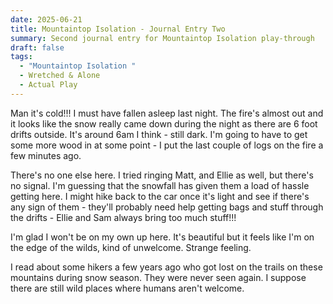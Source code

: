 ```yaml
---
date: 2025-06-21
title: Mountaintop Isolation - Journal Entry Two
summary: Second journal entry for Mountaintop Isolation play-through
draft: false
tags:
  - "Mountaintop Isolation "
  - Wretched & Alone
  - Actual Play
---
```

Man it's cold!!! I must have fallen asleep last night. The fire's almost out and it looks like the snow really came down during the night as there are 6 foot drifts outside. It's around 6am I think - still dark. I'm going to have to get some more wood in at some point - I put the last couple of logs on the fire a few minutes ago.

There's no one else here. I tried ringing Matt, and Ellie as well, but there's no signal. I'm guessing that the snowfall has given them a load of hassle getting here. I might hike back to the car once it's light and see if there's any sign of them - they'll probably need help getting bags and stuff through the drifts - Ellie and Sam always bring too much stuff!!!

I'm glad I won't be on my own up here. It's beautiful but it feels like I'm on the edge of the wilds, kind of unwelcome. Strange feeling.

I read about some hikers a few years ago who got lost on the trails on these mountains during snow season. They were never seen again. I suppose there are still wild places where humans aren't welcome.